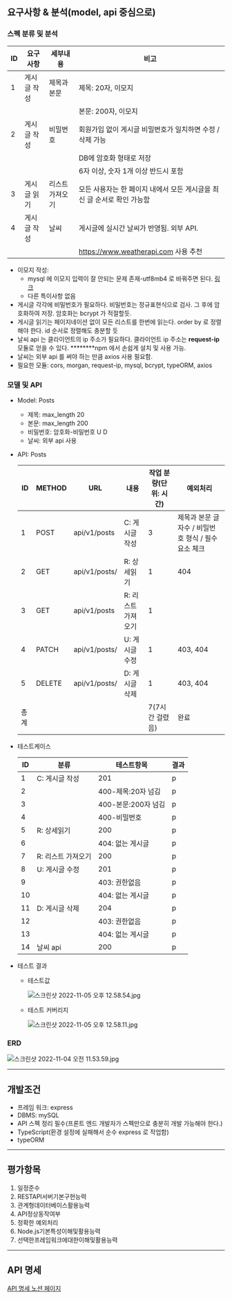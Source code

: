 ## 요구사항 & 분석(model, api 중심으로)

### 스펙 분류 및 분석

| ID | 요구사항 | 세부내용 | 비고 |
| --- | --- | --- | --- |
| 1 | 게시글 작성 | 제목과 본문 | 제목: 20자, 이모지 |
|  |  |  | 본문: 200자, 이모지 |
| 2 | 게시글 작성 | 비밀번호 | 회원가입 없이 게시글 비밀번호가 일치하면 수정 / 삭제 가능 |
|  |  |  | DB에 암호화 형태로 저장 |
|  |  |  | 6자 이상, 숫자 1개 이상 반드시 포함 |
| 3 | 게시글 읽기 | 리스트 가져오기 | 모든 사용자는 한 페이지 내에서 모든 게시글을 최신 글 순서로 확인 가능함 |
| 4 | 게시글 작성 | 날씨  | 게시글에 실시간 날씨가 반영됨. 외부 API.  |
|  |  |  | https://www.weatherapi.com 사용 추천 |
- 이모지 작성:
    - mysql 에 이모지 입력이 잘 안되는 문제 존재-utf8mb4 로 바꿔주면 된다. [링크](https://jungeunpyun.tistory.com/77)
    - 다른 특이사항 없음
- 게시글 각각에 비밀번호가 필요하다. 비밀번호는 정규표현식으로 검사. 그 후에 암호화하여 저장. 암호화는 bcrypt 가 적절할듯.
- 게시글 읽기는 페이지네이션 없이 모든 리스트를 한번에 읽는다. order by 로 정렬해야 한다. id 순서로 정렬해도 충분할 듯
- 날씨 api 는 클라이언트의 ip 주소가 필요하다. 클라이언트 ip 주소는 ****request-ip**** 모듈로 얻을 수 있다. ********npm 에서 손쉽게 설치 및 사용 가능.
- 날씨는 외부 api 를 써야 하는 만큼 axios 사용 필요함.
- 필요한 모듈: cors, morgan, request-ip, mysql, bcrypt, typeORM, axios

### 모델 및 API

- Model: Posts
    - 제목: max_length 20
    - 본문: max_length 200
    - 비밀번호: 암호화-비밀번호  U D
    - 날씨: 외부 api 사용
- API: Posts
    
    
    | ID | METHOD | URL | 내용 | 작업 분량(단위: 시간) | 예외처리 |
    | --- | --- | --- | --- | --- | --- |
    | 1 | POST | api/v1/posts | C: 게시글 작성 | 3 | 제목과 본문 글자수 / 비밀번호 형식 / 필수요소 체크 |
    | 2 | GET | api/v1/posts/<id> | R: 상세읽기 | 1 | 404 |
    | 3 | GET | api/v1/posts | R: 리스트 가져오기 | 1 |  |
    | 4 | PATCH | api/v1/posts/<id> | U: 게시글 수정 | 1 | 403, 404 |
    | 5 | DELETE | api/v1/posts/<id> | D: 게시글 삭제 | 1 | 403, 404 |
    | 총계 |  |  |  | 7(7시간 걸렸음) | 완료 |
- 테스트케이스
    
    
    | ID | 분류 | 테스트항목 | 결과 |
    | --- | --- | --- | --- |
    | 1 | C: 게시글 작성 | 201 | p |
    | 2 |  | 400-제목:20자 넘김 | p |
    | 3 |  | 400-본문:200자 넘김 | p |
    | 4 |  | 400-비밀번호 | p |
    | 5 | R: 상세읽기 | 200 | p |
    | 6 |  | 404: 없는 게시글 | p |
    | 7 | R: 리스트 가져오기 | 200 | p |
    | 8 | U: 게시글 수정 | 201 | p |
    | 9 |  | 403: 권한없음 | p |
    | 10 |  | 404: 없는 게시글 | p |
    | 11 | D: 게시글 삭제 | 204 | p |
    | 12 |  | 403: 권한없음 | p |
    | 13 |  | 404: 없는 게시글 | p |
    | 14 | 날씨 api | 200 | p |
- 테스트 결과
    - 테스트값
        
        ![스크린샷 2022-11-05 오후 12.58.54.jpg](https://s3-us-west-2.amazonaws.com/secure.notion-static.com/fd3224fe-0dba-4127-8d6e-084895648d94/%E1%84%89%E1%85%B3%E1%84%8F%E1%85%B3%E1%84%85%E1%85%B5%E1%86%AB%E1%84%89%E1%85%A3%E1%86%BA_2022-11-05_%E1%84%8B%E1%85%A9%E1%84%92%E1%85%AE_12.58.54.jpg)
        
    - 테스트 커버리지
        
        ![스크린샷 2022-11-05 오후 12.58.11.jpg](https://s3-us-west-2.amazonaws.com/secure.notion-static.com/4310556f-ac08-49af-9b02-66b0f8a90957/%E1%84%89%E1%85%B3%E1%84%8F%E1%85%B3%E1%84%85%E1%85%B5%E1%86%AB%E1%84%89%E1%85%A3%E1%86%BA_2022-11-05_%E1%84%8B%E1%85%A9%E1%84%92%E1%85%AE_12.58.11.jpg)
        

### ERD

![스크린샷 2022-11-04 오전 11.53.59.jpg](https://s3-us-west-2.amazonaws.com/secure.notion-static.com/08f6fea3-e904-4b7c-a293-cab3a2f6fe35/%E1%84%89%E1%85%B3%E1%84%8F%E1%85%B3%E1%84%85%E1%85%B5%E1%86%AB%E1%84%89%E1%85%A3%E1%86%BA_2022-11-04_%E1%84%8B%E1%85%A9%E1%84%8C%E1%85%A5%E1%86%AB_11.53.59.jpg)

---

## 개발조건

- 프레임 워크: express
- DBMS: mySQL
- API 스펙 정리 필수(프론트 엔드 개발자가 스펙만으로 충분히 개발 가능해야 한다.)
- TypeScript(환경 설정에 실패해서 순수 express 로 작업함)
- typeORM

---

## 평가항목

1. 일정준수
2. RESTAPI서버기본구현능력
3. 관계형데이터베이스활용능력
4. API정상동작여부
5. 정확한 예외처리
6. Node.js기본특성이해및활용능력
7. 선택한프레임워크에대한이해및활용능력

---

## API 명세
  [API 명세 노션 페이지](https://www.notion.so/api-v1-posts-892fb25938c54056af0f95adef430064)
